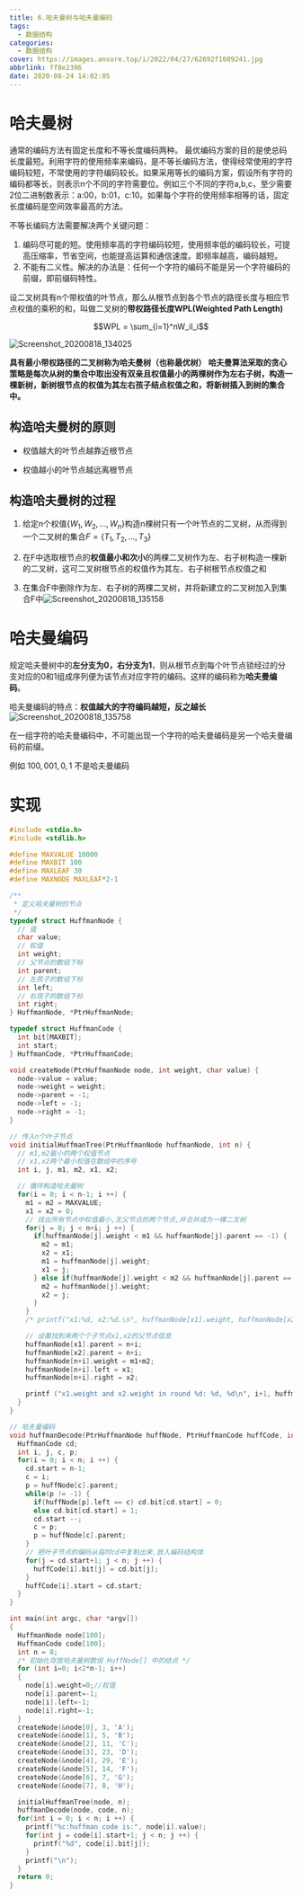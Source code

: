 ```yaml
---
title: 6.哈夫曼树与哈夫曼编码
tags:
  - 数据结构
categories:
  - 数据结构
cover: https://images.ansore.top/i/2022/04/27/62692f1609241.jpg
abbrlink: ff8e2396
date: 2020-08-24 14:02:05
---
```


# 哈夫曼树 

通常的编码方法有固定长度和不等长度编码两种。
最优编码方案的目的是使总码长度最短。利用字符的使用频率来编码，是不等长编码方法，使得经常使用的字符编码较短，不常使用的字符编码较长。如果采用等长的编码方案，假设所有字符的编码都等长，则表示n个不同的字符需要位。例如三个不同的字符a,b,c，至少需要2位二进制数表示：a:00，b:01，c:10。如果每个字符的使用频率相等的话，固定长度编码是空间效率最高的方法。

不等长编码方法需要解决两个关键问题：

1. 编码尽可能的短。使用频率高的字符编码较短，使用频率低的编码较长，可提高压缩率，节省空间，也能提高运算和通信速度。即频率越高，编码越短。
2. 不能有二义性。解决的办法是：任何一个字符的编码不能是另一个字符编码的前缀，即前缀码特性。

设二叉树具有n个带权值的叶节点，那么从根节点到各个节点的路径长度与相应节点权值的乘积的和，叫做二叉树的**带权路径长度WPL(Weighted Path Length)**

$$WPL = \sum_{i=1}^nW_il_i$$

![Screenshot_20200818_134025](https://images.ansore.top/i/2022/05/01/626e334c5b322.png)

**具有最小带权路径的二叉树称为哈夫曼树（也称最优树）**
**哈夫曼算法采取的贪心策略是每次从树的集合中取出没有双亲且权值最小的两棵树作为左右子树，构造一棵新树，新树根节点的权值为其左右孩子结点权值之和，将新树插入到树的集合中。**

## 构造哈夫曼树的原则

- 权值越大的叶节点越靠近根节点

- 权值越小的叶节点越远离根节点

## 构造哈夫曼树的过程

1. 给定n个权值$\{W_1,W_2,...,W_n\}$构造n棵树只有一个叶节点的二叉树，从而得到一个二叉树的集合$F=\{T_1,T_2,...,T_3\}$

2. 在F中选取根节点的**权值最小和次小**的两棵二叉树作为左、右子树构造一棵新的二叉树，这可二叉树根节点的权值作为其左、右子树根节点权值之和

3. 在集合F中删除作为左、右子树的两棵二叉树，并将新建立的二叉树加入到集合F中![Screenshot_20200818_135158](https://images.ansore.top/i/2022/05/01/626e334fbad26.png)

# 哈夫曼编码

规定哈夫曼树中的**左分支为0，右分支为1**，则从根节点到每个叶节点锁经过的分支对应的0和1组成序列便为该节点对应字符的编码。这样的编码称为**哈夫曼编码**。

哈夫曼编码的特点：**权值越大的字符编码越短，反之越长**![Screenshot_20200818_135758](https://images.ansore.top/i/2022/05/01/626e3357446a9.png)

在一组字符的哈夫曼编码中，不可能出现一个字符的哈夫曼编码是另一个哈夫曼编码的前缀。

例如 $100,001,0,1$ 不是哈夫曼编码

# 实现

```c
#include <stdio.h>
#include <stdlib.h>

#define MAXVALUE 10000
#define MAXBIT 100
#define MAXLEAF 30
#define MAXNODE MAXLEAF*2-1

/**
 * 定义哈夫曼树的节点
 */
typedef struct HuffmanNode {
  // 值
  char value;
  // 权值
  int weight;
  // 父节点的数组下标
  int parent;
  // 左孩子的数组下标
  int left;
  // 右孩子的数组下标
  int right;
} HuffmanNode, *PtrHuffmanNode;

typedef struct HuffmanCode {
  int bit[MAXBIT];
  int start;
} HuffmanCode, *PtrHuffmanCode;

void createNode(PtrHuffmanNode node, int weight, char value) {
  node->value = value;
  node->weight = weight;
  node->parent = -1;
  node->left = -1;
  node->right = -1;
}

// 传入n个叶子节点
void initialHuffmanTree(PtrHuffmanNode huffmanNode, int n) {
  // m1,m2最小的两个权值节点
  // x1,x2两个最小权值在数组中的序号
  int i, j, m1, m2, x1, x2;

  // 循环构造哈夫曼树
  for(i = 0; i < n-1; i ++) {
    m1 = m2 = MAXVALUE;
    x1 = x2 = 0;
    // 找出所有节点中权值最小,无父节点的两个节点,并合并成为一棵二叉树
    for(j = 0; j < n+i; j ++) {
      if(huffmanNode[j].weight < m1 && huffmanNode[j].parent == -1) {
        m2 = m1;
        x2 = x1;
        m1 = huffmanNode[j].weight;
        x1 = j;
      } else if(huffmanNode[j].weight < m2 && huffmanNode[j].parent == -1) {
        m2 = huffmanNode[j].weight;
        x2 = j;
      }
    }
    /* printf("x1:%d, x2:%d.\n", huffmanNode[x1].weight, huffmanNode[x2].weight); */

    // 设置找到来两个个子节点x1,x2的父节点信息
    huffmanNode[x1].parent = n+i;
    huffmanNode[x2].parent = n+i;
    huffmanNode[n+i].weight = m1+m2;
    huffmanNode[n+i].left = x1;
    huffmanNode[n+i].right = x2;

    printf ("x1.weight and x2.weight in round %d: %d, %d\n", i+1, huffmanNode[x1].weight, huffmanNode[x2].weight);  /* 用于测试 */
  }
}

// 哈夫曼编码
void huffmanDecode(PtrHuffmanNode huffNode, PtrHuffmanCode huffCode, int n) {
  HuffmanCode cd;
  int i, j, c, p;
  for(i = 0; i < n; i ++) {
    cd.start = n-1;
    c = i;
    p = huffNode[c].parent;
    while(p != -1) {
      if(huffNode[p].left == c) cd.bit[cd.start] = 0;
      else cd.bit[cd.start] = 1;
      cd.start --;
      c = p;
      p = huffNode[c].parent;
    }
    // 把叶子节点的编码从临时cd中复制出来,放入编码结构体
    for(j = cd.start+1; j < n; j ++) {
      huffCode[i].bit[j] = cd.bit[j];
    }
    huffCode[i].start = cd.start;
  }
}

int main(int argc, char *argv[])
{
  HuffmanNode node[100];
  HuffmanCode code[100];
  int n = 8;
  /* 初始化存放哈夫曼树数组 HuffNode[] 中的结点 */
  for (int i=0; i<2*n-1; i++)
  {
    node[i].weight=0;//权值
    node[i].parent=-1;
    node[i].left=-1;
    node[i].right=-1;
  }
  createNode(&node[0], 3, 'A');
  createNode(&node[1], 5, 'B');
  createNode(&node[2], 11, 'C');
  createNode(&node[3], 23, 'D');
  createNode(&node[4], 29, 'E');
  createNode(&node[5], 14, 'F');
  createNode(&node[6], 7, 'G');
  createNode(&node[7], 8, 'H');

  initialHuffmanTree(node, n);
  huffmanDecode(node, code, n);
  for(int i = 0; i < n; i ++) {
    printf("%c:huffman code is:", node[i].value);
    for(int j = code[i].start+1; j < n; j ++) {
      printf("%d", code[i].bit[j]);
    }
    printf("\n");
  }
  return 0;
}
```

